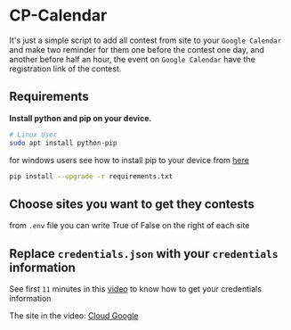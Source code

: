 # CP-Calendar

It's just a simple script to add all contest from site to your `Google Calendar` and make two reminder for them one before the contest one day, and another before half an hour, the event on `Google Calendar` have the registration link of the contest.

## Requirements

**Install python and pip on your device.**

```bash
# Linux User
sudo apt install python-pip
```

for windows users see how to install pip to your device from [here](https://www.activestate.com/resources/quick-reads/how-to-install-pip-on-windows/)

```bash
pip install --upgrade -r requirements.txt
```

## Choose sites you want to get they contests

from `.env` file you can write True of False on the right of each site

## Replace `credentials.json` with your `credentials` information

See first `11` minutes in this [video](https://www.youtube.com/watch?v=eRHvfNKcwMQ&t=1629s&ab_channel=Cndro) to know how to get your credentials information

The site in the video: [Cloud Google](https://console.cloud.google.com/)
